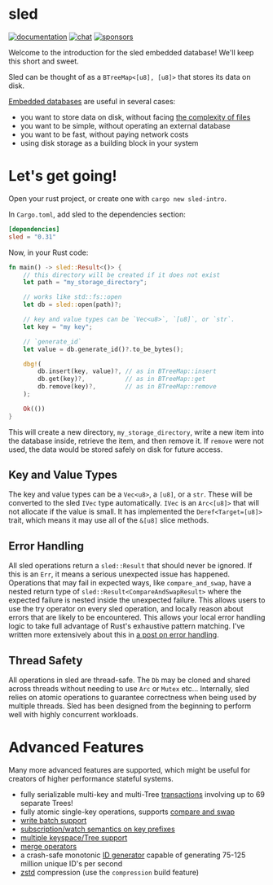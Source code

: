 # sled

[![documentation](https://docs.rs/sled/badge.svg)](https://docs.rs/sled)
[![chat](https://img.shields.io/discord/509773073294295082.svg?logo=discord)](https://discord.gg/Z6VsXds)
[![sponsors](https://img.shields.io/opencollective/backers/sled)](https://github.com/sponsors/spacejam)

Welcome to the introduction for the sled embedded database! We'll keep this short and sweet.

Sled can be thought of as a `BTreeMap<[u8], [u8]>` that stores its data on disk.

[Embedded databases](https://en.wikipedia.org/wiki/Embedded_database) are useful in several cases:

* you want to store data on disk, without facing [the complexity of files](https://danluu.com/file-consistency/)
* you want to be simple, without operating an external database
* you want to be fast, without paying network costs
* using disk storage as a building block in your system

# Let's get going!

Open your rust project, or create one with `cargo new sled-intro`.

In `Cargo.toml`, add sled to the dependencies section:

```toml
[dependencies]
sled = "0.31"
```

Now, in your Rust code:

```rust
fn main() -> sled::Result<()> {
    // this directory will be created if it does not exist
    let path = "my_storage_directory";

    // works like std::fs::open
    let db = sled::open(path)?;

    // key and value types can be `Vec<u8>`, `[u8]`, or `str`.
    let key = "my key";

    // `generate_id`
    let value = db.generate_id()?.to_be_bytes();

    dbg!(
        db.insert(key, value)?, // as in BTreeMap::insert
        db.get(key)?,           // as in BTreeMap::get
        db.remove(key)?,        // as in BTreeMap::remove
    );

    Ok(())
}
```

This will create a new directory, `my_storage_directory`, write
a new item into the database inside, retrieve the item, and then remove it.
If `remove` were not used, the data would be stored safely
on disk for future access.

## Key and Value Types

The key and value types can be a `Vec<u8>`, a `[u8]`, or a `str`.
These will be converted to the sled `IVec` type automatically.
`IVec` is an `Arc<[u8]>` that will not allocate if the value is small.
It has implemented the `Deref<Target=[u8]>` trait, which means it
may use all of the `&[u8]` slice methods.

## Error Handling

All sled operations return a `sled::Result` that should never be ignored. If
this is an `Err`, it means a serious unexpected issue has happened. Operations
that may fail in expected ways, like `compare_and_swap`, have a nested return
type of `sled::Result<CompareAndSwapResult>` where the expected failure is
nested inside the unexpected failure. This allows users to use the try
operator on every sled operation, and locally reason about errors that are
likely to be encountered. This allows your local error handling logic to take full
advantage of Rust's exhaustive pattern matching. I've written more extensively
about this in [a post on error handling](http://sled.rs/errors).

## Thread Safety

All operations in sled are thread-safe. The `Db` may be cloned and shared across threads
without needing to use `Arc` or `Mutex` etc... Internally, sled relies on
atomic operations to guarantee correctness when being used by multiple threads.
Sled has been designed from the beginning to perform well with highly concurrent
workloads.


# Advanced Features

Many more advanced features are supported, which might be useful for creators of higher performance stateful systems.

* fully serializable multi-key and multi-Tree [transactions](https://docs.rs/sled/latest/sled/struct.Tree.html#method.transaction) involving up to 69 separate Trees!
* fully atomic single-key operations, supports [compare and swap](https://docs.rs/sled/latest/sled/struct.Tree.html#method.compare_and_swap)
* [write batch support](https://docs.rs/sled/latest/sled/struct.Tree.html#method.apply_batch)
* [subscription/watch semantics on key prefixes](https://github.com/spacejam/sled/wiki/reactive-semantics)
* [multiple keyspace/Tree support](https://docs.rs/sled/latest/sled/struct.Db.html#method.open_tree)
* [merge operators](https://github.com/spacejam/sled/wiki/merge-operators)
* a crash-safe monotonic [ID generator](https://docs.rs/sled/latest/sled/struct.Db.html#method.generate_id) capable of generating 75-125 million unique ID's per second
* [zstd](https://github.com/facebook/zstd) compression (use the `compression` build feature)
